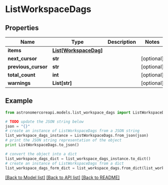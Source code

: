 # ListWorkspaceDags


## Properties
Name | Type | Description | Notes
------------ | ------------- | ------------- | -------------
**items** | [**List[WorkspaceDag]**](WorkspaceDag.md) |  | 
**next_cursor** | **str** |  | [optional] 
**previous_cursor** | **str** |  | [optional] 
**total_count** | **int** |  | [optional] 
**warnings** | **List[str]** |  | [optional] 

## Example

```python
from astronomercoreapi.models.list_workspace_dags import ListWorkspaceDags

# TODO update the JSON string below
json = "{}"
# create an instance of ListWorkspaceDags from a JSON string
list_workspace_dags_instance = ListWorkspaceDags.from_json(json)
# print the JSON string representation of the object
print ListWorkspaceDags.to_json()

# convert the object into a dict
list_workspace_dags_dict = list_workspace_dags_instance.to_dict()
# create an instance of ListWorkspaceDags from a dict
list_workspace_dags_form_dict = list_workspace_dags.from_dict(list_workspace_dags_dict)
```
[[Back to Model list]](../README.md#documentation-for-models) [[Back to API list]](../README.md#documentation-for-api-endpoints) [[Back to README]](../README.md)


